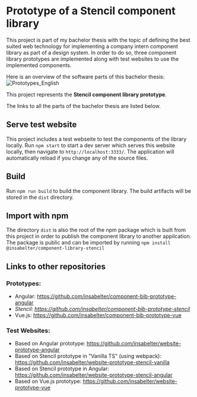 # Prototype of a Stencil component library

This project is part of my bachelor thesis with the topic of defining the best suited web technology for implementing a company intern component library as part of a design system. In order to do so, three component library prototypes are implemented along with test websites to use the implemented components. 

Here is an overview of the software parts of this bachelor thesis:
![Prototypes_English](https://user-images.githubusercontent.com/54104208/185070168-6168f409-8279-4287-a2ad-0d13eb6c5dc5.png)

This project represents the **Stencil component library prototype**.

The links to all the parts of the bachelor thesis are listed below.

## Serve test website

This project includes a test webseite to test the components of the library locally.
Run `npm start` to start a dev server which serves this website locally, then navigate to `http://localhost:3333/`. The application will automatically reload if you change any of the source files.

## Build

Run `npm run build` to build the component library. The build artifacts will be stored in the `dist` directory. 

## Import with npm

The directory `dist` is also the root of the npm package which is built from this project in order to publish the component library to another appilcation. The package is public and can be imported by running `npm install @insabelter/component-library-stencil`

## Links to other repositories
### Prototypes:
- Angular: https://github.com/insabelter/component-bib-prototype-angular
- *Stencil: https://github.com/insabelter/component-bib-prototype-stencil*
- Vue.js: https://github.com/insabelter/component-bib-prototype-vue
### Test Websites:
- Based on Angular prototype: https://github.com/insabelter/website-prototype-angular
- Based on Stencil prototype in "Vanilla TS" (using webpack): https://github.com/insabelter/website-prototype-stencil-vanilla
- Based on Stencil prototype in Angular: https://github.com/insabelter/website-prototype-stencil-angular
- Based on Vue.js prototype: https://github.com/insabelter/website-prototype-vue
